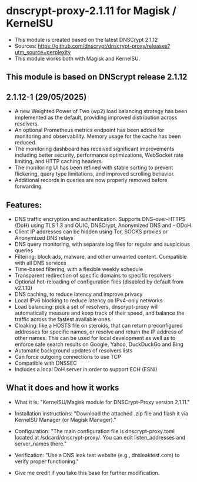 # dnscrypt-proxy-2.1.11 for Magisk / KernelSU
- This module is created based on the latest DNSCrypt 2.1.12 
- Sources: https://github.com/dnscrypt/dnscrypt-proxy/releases?utm_source=perplexity
- This module works both with Magisk and KernelSU.

## This module is based on DNScrypt release 2.1.12

## 2.1.12-1 (29/05/2025)
 - A new Weighted Power of Two (wp2) load balancing strategy has been implemented as the default, providing improved distribution across resolvers.
 - An optional Prometheus metrics endpoint has been added for monitoring and observability.
Memory usage for the cache has been reduced.
 - The monitoring dashboard has received significant improvements including better security, performance optimizations, WebSocket rate limiting, and HTTP caching headers.
 - The monitoring UI has been refined with stable sorting to prevent flickering, query type limitations, and improved scrolling behavior.
 - Additional records in queries are now properly removed before forwarding.  

## Features:
- DNS traffic encryption and authentication. Supports DNS-over-HTTPS (DoH) using TLS 1.3 and QUIC, DNSCrypt, Anonymized DNS and - ODoH
- Client IP addresses can be hidden using Tor, SOCKS proxies or Anonymized DNS relays
- DNS query monitoring, with separate log files for regular and suspicious queries
- Filtering: block ads, malware, and other unwanted content. Compatible with all DNS services
- Time-based filtering, with a flexible weekly schedule
- Transparent redirection of specific domains to specific resolvers
- Optional hot-reloading of configuration files (disabled by default from v2.1.10)
- DNS caching, to reduce latency and improve privacy
- Local IPv6 blocking to reduce latency on IPv4-only networks
- Load balancing: pick a set of resolvers, dnscrypt-proxy will automatically measure and keep track of their speed, and balance the traffic across the fastest available ones.
- Cloaking: like a HOSTS file on steroids, that can return preconfigured addresses for specific names, or resolve and return the IP address of other names. This can be used for local development as well as to enforce safe search results on Google, Yahoo, DuckDuckGo and Bing
- Automatic background updates of resolvers lists
- Can force outgoing connections to use TCP
- Compatible with DNSSEC
- Includes a local DoH server in order to support ECH (ESNI)

## What it does and how it works
- What it is: "KernelSU/Magisk module for DNSCrypt-Proxy version 2.1.11."

- Installation instructions: "Download the attached .zip file and flash it via KernelSU Manager (or Magisk Manager)."

- Configuration: "The main configuration file is dnscrypt-proxy.toml located at /sdcard/dnscrypt-proxy/. You can edit listen_addresses and server_names there."

- Verification: "Use a DNS leak test website (e.g., dnsleaktest.com) to verify proper functioning."

- Give me credit if you take this base for further modification.
